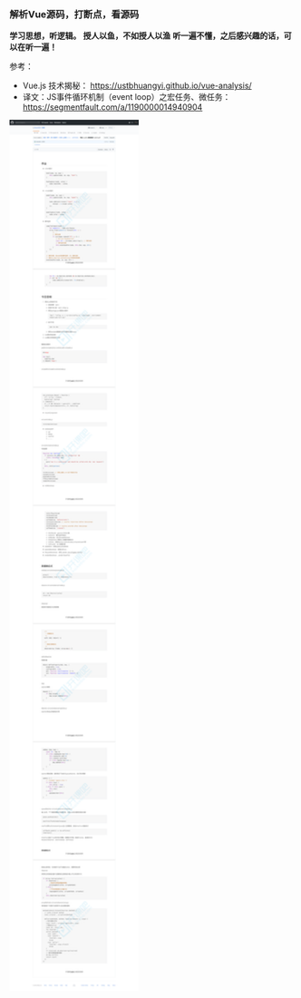 ### 解析Vue源码，打断点，看源码

**学习思想，听逻辑。**
**授人以鱼，不如授人以渔**
**听一遍不懂，之后感兴趣的话，可以在听一遍！**

参考：
- Vue.js 技术揭秘： https://ustbhuangyi.github.io/vue-analysis/
- 译文：JS事件循环机制（event loop）之宏任务、微任务：https://segmentfault.com/a/1190000014940904

<img src="./课件.png" style="zoom: 150%;" />